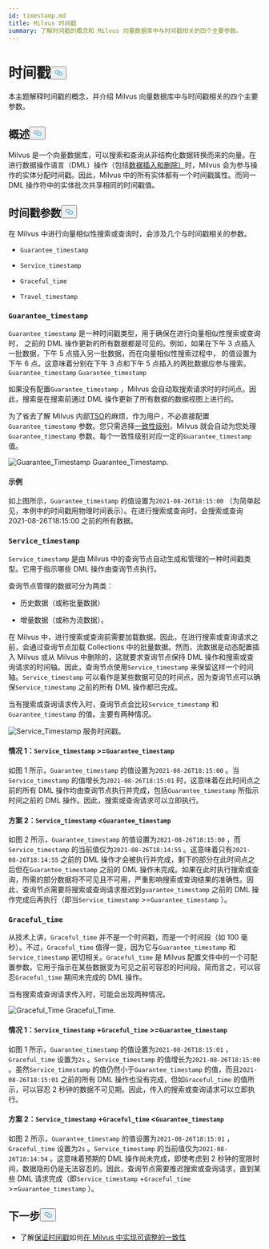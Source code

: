 ```yaml
---
id: timestamp.md
title: Milvus 时间戳
summary: 了解时间戳的概念和 Milvus 向量数据库中与时间戳相关的四个主要参数。
---
```

<h1 id="Timestamp" class="common-anchor-header">时间戳<button data-href="#Timestamp" class="anchor-icon" translate="no">
      <svg translate="no"
        aria-hidden="true"
        focusable="false"
        height="20"
        version="1.1"
        viewBox="0 0 16 16"
        width="16"
      >
        <path
          fill="#0092E4"
          fill-rule="evenodd"
          d="M4 9h1v1H4c-1.5 0-3-1.69-3-3.5S2.55 3 4 3h4c1.45 0 3 1.69 3 3.5 0 1.41-.91 2.72-2 3.25V8.59c.58-.45 1-1.27 1-2.09C10 5.22 8.98 4 8 4H4c-.98 0-2 1.22-2 2.5S3 9 4 9zm9-3h-1v1h1c1 0 2 1.22 2 2.5S13.98 12 13 12H9c-.98 0-2-1.22-2-2.5 0-.83.42-1.64 1-2.09V6.25c-1.09.53-2 1.84-2 3.25C6 11.31 7.55 13 9 13h4c1.45 0 3-1.69 3-3.5S14.5 6 13 6z"
        ></path>
      </svg>
    </button></h1><p>本主题解释时间戳的概念，并介绍 Milvus 向量数据库中与时间戳相关的四个主要参数。</p>
<h2 id="Overview" class="common-anchor-header">概述<button data-href="#Overview" class="anchor-icon" translate="no">
      <svg translate="no"
        aria-hidden="true"
        focusable="false"
        height="20"
        version="1.1"
        viewBox="0 0 16 16"
        width="16"
      >
        <path
          fill="#0092E4"
          fill-rule="evenodd"
          d="M4 9h1v1H4c-1.5 0-3-1.69-3-3.5S2.55 3 4 3h4c1.45 0 3 1.69 3 3.5 0 1.41-.91 2.72-2 3.25V8.59c.58-.45 1-1.27 1-2.09C10 5.22 8.98 4 8 4H4c-.98 0-2 1.22-2 2.5S3 9 4 9zm9-3h-1v1h1c1 0 2 1.22 2 2.5S13.98 12 13 12H9c-.98 0-2-1.22-2-2.5 0-.83.42-1.64 1-2.09V6.25c-1.09.53-2 1.84-2 3.25C6 11.31 7.55 13 9 13h4c1.45 0 3-1.69 3-3.5S14.5 6 13 6z"
        ></path>
      </svg>
    </button></h2><p>Milvus 是一个向量数据库，可以搜索和查询从非结构化数据转换而来的向量。在进行数据操作语言（DML）操作（包括<a href="https://milvus.io/docs/v2.1.x/data_processing.md">数据插入和删除）</a>时，Milvus 会为参与操作的实体分配时间戳。因此，Milvus 中的所有实体都有一个时间戳属性。而同一 DML 操作符中的实体批次共享相同的时间戳值。</p>
<h2 id="Timestamp-parameters" class="common-anchor-header">时间戳参数<button data-href="#Timestamp-parameters" class="anchor-icon" translate="no">
      <svg translate="no"
        aria-hidden="true"
        focusable="false"
        height="20"
        version="1.1"
        viewBox="0 0 16 16"
        width="16"
      >
        <path
          fill="#0092E4"
          fill-rule="evenodd"
          d="M4 9h1v1H4c-1.5 0-3-1.69-3-3.5S2.55 3 4 3h4c1.45 0 3 1.69 3 3.5 0 1.41-.91 2.72-2 3.25V8.59c.58-.45 1-1.27 1-2.09C10 5.22 8.98 4 8 4H4c-.98 0-2 1.22-2 2.5S3 9 4 9zm9-3h-1v1h1c1 0 2 1.22 2 2.5S13.98 12 13 12H9c-.98 0-2-1.22-2-2.5 0-.83.42-1.64 1-2.09V6.25c-1.09.53-2 1.84-2 3.25C6 11.31 7.55 13 9 13h4c1.45 0 3-1.69 3-3.5S14.5 6 13 6z"
        ></path>
      </svg>
    </button></h2><p>在 Milvus 中进行向量相似性搜索或查询时，会涉及几个与时间戳相关的参数。</p>
<ul>
<li><p><code translate="no">Guarantee_timestamp</code></p></li>
<li><p><code translate="no">Service_timestamp</code></p></li>
<li><p><code translate="no">Graceful_time</code></p></li>
<li><p><code translate="no">Travel_timestamp</code></p></li>
</ul>
<h3 id="Guaranteetimestamp" class="common-anchor-header"><code translate="no">Guarantee_timestamp</code></h3><p><code translate="no">Guarantee_timestamp</code> 是一种时间戳类型，用于确保在进行向量相似性搜索或查询时， 之前的 DML 操作更新的所有数据都是可见的。例如，如果在下午 3 点插入一批数据，下午 5 点插入另一批数据，而在向量相似性搜索过程中， 的值设置为下午 6 点。这意味着分别在下午 3 点和下午 5 点插入的两批数据应参与搜索。<code translate="no">Guarantee_timestamp</code> <code translate="no">Guarantee_timestamp</code> </p>
<p>如果没有配置<code translate="no">Guarantee_timestamp</code> ，Milvus 会自动取搜索请求时的时间点。因此，搜索是在搜索前通过 DML 操作更新了所有数据的数据视图上进行的。</p>
<p>为了省去了解 Milvus 内部<a href="https://github.com/milvus-io/milvus/blob/master/docs/design_docs/20211214-milvus_hybrid_ts.md">TSO</a>的麻烦，作为用户，不必直接配置<code translate="no">Guarantee_timestamp</code> 参数。您只需选择<a href="https://milvus.io/docs/v2.1.x/consistency.md">一致性级别</a>，Milvus 就会自动为您处理<code translate="no">Guarantee_timestamp</code> 参数。每个一致性级别对应一定的<code translate="no">Guarantee_timestamp</code> 值。</p>
<p>
  
   <span class="img-wrapper"> <img translate="no" src="/docs/v2.5.x/assets/Guarantee_Timestamp.png" alt="Guarantee_Timestamp" class="doc-image" id="guarantee_timestamp" />
   </span> <span class="img-wrapper"> <span>Guarantee_Timestamp</span>. </span></p>
<h4 id="Example" class="common-anchor-header">示例</h4><p>如上图所示，<code translate="no">Guarantee_timestamp</code> 的值设置为<code translate="no">2021-08-26T18:15:00</code> （为简单起见，本例中的时间戳用物理时间表示）。在进行搜索或查询时，会搜索或查询 2021-08-26T18:15:00 之前的所有数据。</p>
<h3 id="Servicetimestamp" class="common-anchor-header"><code translate="no">Service_timestamp</code></h3><p><code translate="no">Service_timestamp</code> 是由 Milvus 中的查询节点自动生成和管理的一种时间戳类型。它用于指示哪些 DML 操作由查询节点执行。</p>
<p>查询节点管理的数据可分为两类：</p>
<ul>
<li><p>历史数据（或称批量数据）</p></li>
<li><p>增量数据（或称为流数据）。</p></li>
</ul>
<p>在 Milvus 中，进行搜索或查询前需要加载数据。因此，在进行搜索或查询请求之前，会通过查询节点加载 Collections 中的批量数据。然而，流数据是动态配置插入 Milvus 或从 Milvus 中删除的，这就要求查询节点保持 DML 操作和搜索或查询请求的时间轴。因此，查询节点使用<code translate="no">Service_timestamp</code> 来保留这样一个时间轴。<code translate="no">Service_timestamp</code> 可以看作是某些数据可见的时间点，因为查询节点可以确保<code translate="no">Service_timestamp</code> 之前的所有 DML 操作都已完成。</p>
<p>当有搜索或查询请求传入时，查询节点会比较<code translate="no">Service_timestamp</code> 和<code translate="no">Guarantee_timestamp</code> 的值。主要有两种情况。</p>
<p>
  
   <span class="img-wrapper"> <img translate="no" src="/docs/v2.5.x/assets/Service_Timestamp.png" alt="Service_Timestamp" class="doc-image" id="service_timestamp" />
   </span> <span class="img-wrapper"> <span>服务时间戳</span>。 </span></p>
<h4 id="Scenario-1-Servicetimestamp--Guaranteetimestamp" class="common-anchor-header">情况 1：<code translate="no">Service_timestamp</code> &gt;=<code translate="no">Guarantee_timestamp</code></h4><p>如图 1 所示，<code translate="no">Guarantee_timestamp</code> 的值设置为<code translate="no">2021-08-26T18:15:00</code> 。当<code translate="no">Service_timestamp</code> 的值增长为<code translate="no">2021-08-26T18:15:01</code> 时，这意味着在此时间点之前的所有 DML 操作均由查询节点执行并完成，包括<code translate="no">Guarantee_timestamp</code> 所指示时间之前的 DML 操作。因此，搜索或查询请求可以立即执行。</p>
<h4 id="Scenario-2-Servicetimestamp--Guaranteetimestamp" class="common-anchor-header">方案 2：<code translate="no">Service_timestamp</code> &lt;<code translate="no">Guarantee_timestamp</code></h4><p>如图 2 所示，<code translate="no">Guarantee_timestamp</code> 的值设置为<code translate="no">2021-08-26T18:15:00</code> ，而<code translate="no">Service_timestamp</code> 的当前值仅为<code translate="no">2021-08-26T18:14:55</code> 。这意味着只有<code translate="no">2021-08-26T18:14:55</code> 之前的 DML 操作才会被执行并完成，剩下的部分在此时间点之后但在<code translate="no">Guarantee_timestamp</code> 之前的 DML 操作未完成。如果在此时执行搜索或查询，所需的部分数据将不可见且不可用，严重影响搜索或查询结果的准确性。因此，查询节点需要将搜索或查询请求推迟到<code translate="no">guarantee_timestamp</code> 之前的 DML 操作完成后再执行（即当<code translate="no">Service_timestamp</code> &gt;=<code translate="no">Guarantee_timestamp</code> ）。</p>
<h3 id="Gracefultime" class="common-anchor-header"><code translate="no">Graceful_time</code></h3><p>从技术上讲，<code translate="no">Graceful_time</code> 并不是一个时间戳，而是一个时间段（如 100 毫秒）。不过，<code translate="no">Graceful_time</code> 值得一提，因为它与<code translate="no">Guarantee_timestamp</code> 和<code translate="no">Service_timestamp</code> 密切相关。<code translate="no">Graceful_time</code> 是 Milvus 配置文件中的一个可配置参数。它用于指示在某些数据变为可见之前可容忍的时间段。简而言之，可以容忍<code translate="no">Graceful_time</code> 期间未完成的 DML 操作。</p>
<p>当有搜索或查询请求传入时，可能会出现两种情况。</p>
<p>
  
   <span class="img-wrapper"> <img translate="no" src="/docs/v2.5.x/assets/Graceful_Time.png" alt="Graceful_Time" class="doc-image" id="graceful_time" />
   </span> <span class="img-wrapper"> <span>Graceful_Time</span>. </span></p>
<h4 id="Scenario-1-Servicetimestamp--+--Gracefultime--Guaranteetimestamp" class="common-anchor-header">情况 1：<code translate="no">Service_timestamp</code> +<code translate="no">Graceful_time</code> &gt;=<code translate="no">Guarantee_timestamp</code></h4><p>如图 1 所示，<code translate="no">Guarantee_timestamp</code> 的值设置为<code translate="no">2021-08-26T18:15:01</code> ，<code translate="no">Graceful_time</code> 设置为<code translate="no">2s</code> 。<code translate="no">Service_timestamp</code> 的值增长为<code translate="no">2021-08-26T18:15:00</code> 。虽然<code translate="no">Service_timestamp</code> 的值仍然小于<code translate="no">Guarantee_timestamp</code> 的值，而且<code translate="no">2021-08-26T18:15:01</code> 之前的所有 DML 操作也没有完成，但如<code translate="no">Graceful_time</code> 的值所示，可以容忍 2 秒钟的数据不可见期。因此，传入的搜索或查询请求可以立即执行。</p>
<h4 id="Scenario-2-Servicetimestamp--+--Gracefultime--Guaranteetimestamp" class="common-anchor-header">方案 2：<code translate="no">Service_timestamp</code> +<code translate="no">Graceful_time</code> &lt;<code translate="no">Guarantee_timestamp</code></h4><p>如图 2 所示，<code translate="no">Guarantee_timestamp</code> 的值设置为<code translate="no">2021-08-26T18:15:01</code> ，<code translate="no">Graceful_time</code> 设置为<code translate="no">2s</code> 。<code translate="no">Service_timestamp</code> 的当前值仅为<code translate="no">2021-08-26T18:14:54</code> 。这意味着预期的 DML 操作尚未完成，即使考虑到 2 秒钟的宽限时间，数据隐形仍是无法容忍的。因此，查询节点需要推迟搜索或查询请求，直到某些 DML 请求完成（即<code translate="no">Service_timestamp</code> +<code translate="no">Graceful_time</code> &gt;=<code translate="no">Guarantee_timestamp</code> ）。</p>
<h2 id="Whats-next" class="common-anchor-header">下一步<button data-href="#Whats-next" class="anchor-icon" translate="no">
      <svg translate="no"
        aria-hidden="true"
        focusable="false"
        height="20"
        version="1.1"
        viewBox="0 0 16 16"
        width="16"
      >
        <path
          fill="#0092E4"
          fill-rule="evenodd"
          d="M4 9h1v1H4c-1.5 0-3-1.69-3-3.5S2.55 3 4 3h4c1.45 0 3 1.69 3 3.5 0 1.41-.91 2.72-2 3.25V8.59c.58-.45 1-1.27 1-2.09C10 5.22 8.98 4 8 4H4c-.98 0-2 1.22-2 2.5S3 9 4 9zm9-3h-1v1h1c1 0 2 1.22 2 2.5S13.98 12 13 12H9c-.98 0-2-1.22-2-2.5 0-.83.42-1.64 1-2.09V6.25c-1.09.53-2 1.84-2 3.25C6 11.31 7.55 13 9 13h4c1.45 0 3-1.69 3-3.5S14.5 6 13 6z"
        ></path>
      </svg>
    </button></h2><ul>
<li>了解<a href="/docs/zh/consistency.md">保证时间戳</a>如何<a href="/docs/zh/consistency.md">在 Milvus 中实现可调整的一致性</a></li>
</ul>
